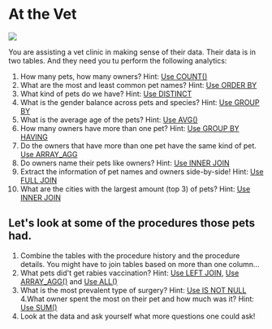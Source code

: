 # At the Vet

![](https://lh3.googleusercontent.com/proxy/q-paEHLGoGZsnC0bh9Zmz5cCKb58MQkIIB-retouRq2XG5OGNdA4rgY8O6eQ16dERTxd7Bxjuppgoey8-Hz6TMh4kJPgQeQYH2_-zzhfo4N_j2QpbPlznky4ehHvhSkXwHhCz36RGvUCil8p7DhdzdU3M3DPRlMgAaM)

You are assisting a vet clinic in making sense of their data. Their data is in two tables. And they need you tu perform the following analytics:

1. How many pets, how many owners? Hint: [Use COUNT()](https://www.postgresql.org/docs/8.2/functions-aggregate.html)
2. What are the most and least common pet names? Hint: [Use ORDER BY](https://www.postgresql.org/docs/8.1/queries-order.html)
3. What kind of pets do we have? Hint: [Use DISTINCT](https://www.postgresql.org/docs/9.5/sql-select.html)
4. What is the gender balance across pets and species? Hint: [Use GROUP BY](https://www.postgresql.org/docs/9.4/tutorial-agg.html)
5. What is the average age of the pets? Hint: [Use AVG()](https://www.postgresql.org/docs/9.4/tutorial-agg.html)
6. How many owners have more than one pet? Hint: [Use GROUP BY HAVING](https://www.postgresql.org/docs/9.4/tutorial-agg.html)
7. Do the owners that have more than one pet have the same kind of pet. [Use ARRAY_AGG](https://www.postgresqltutorial.com/postgresql-aggregate-functions/postgresql-array_agg-function/)
8. Do owners name their pets like owners? Hint: [Use INNER JOIN](https://www.postgresql.org/docs/8.3/tutorial-join.html)
9. Extract the information of pet names and owners side-by-side! Hint: [Use FULL JOIN](https://www.postgresql.org/docs/8.3/tutorial-join.html)
10. What are the cities with the largest amount (top 3) of pets? Hint: [Use INNER JOIN](https://www.postgresql.org/docs/8.3/tutorial-join.html)

## Let's look at some of the procedures those pets had.

1. Combine the tables with the procedure history and the procedure details. You might have to join tables based on more than one column...
2. What pets did't get rabies vaccination? Hint: [Use LEFT JOIN](https://www.postgresql.org/docs/8.3/tutorial-join.html), [Use ARRAY_AGG()](https://www.postgresql.org/docs/8.2/functions-aggregate.html) and [Use ALL()](https://www.postgresql.org/docs/9.1/functions-comparisons.html)
3. What is the most prevalent type of surgery? Hint: [Use IS NOT NULL](https://www.postgresql.org/docs/8.3/functions-comparison.html)
4.What owner spent the most on their pet and how much was it? Hint: [Use SUM()](https://www.postgresql.org/docs/8.2/functions-aggregate.html)
5. Look at the data and ask yourself what more questions one could ask!
